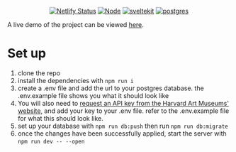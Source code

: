 <p align="center">
 <a href="https://app.netlify.com/projects/museeimaginaire/deploys"><img src="https://api.netlify.com/api/v1/badges/995873ec-f2ec-435c-8c66-cd476d5b9105/deploy-status" alt="Netlify Status"></a>
 <a href="https://nodejs.org/en"><img src="https://img.shields.io/badge/Node.js-6DA55F?logo=node.js&logoColor=white" alt="Node"></a>
<a href="https://svelte.dev/docs/kit/introduction"> <img src="https://img.shields.io/badge/SvelteKit-%23f1413d.svg?logo=svelte&logoColor=white" alt="sveltekit"></a>
<a href="https://www.postgresql.org/"> <img src="https://img.shields.io/badge/Postgres-%23316192.svg?logo=postgresql&logoColor=white" alt="postgres"></a></p>

A live demo of the project can be viewed [here](https://museeimaginaire.netlify.app).

# Set up

1. clone the repo
2. install the dependencies with `npm run i`
3. create a .env file and add the url to your postgres database. the .env.example file shows you what it should look like
4. You will also need to [request an API key from the Harvard Art Museums' website](https://harvardartmuseums.org/collections/api), and add your key to your .env file. refer to the .env.example file for what this should look like.
5. set up your database with `npm run db:push` then run `npm run db:migrate`
6. once the changes have been successfully applied, start the server with `npm run dev -- --open`
